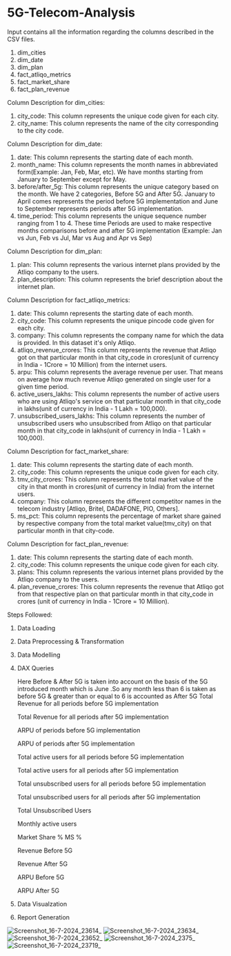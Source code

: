 # 5G-Telecom-Analysis

Input contains all the  information regarding the columns described in the CSV files. 
1. dim_cities
2. dim_date
3. dim_plan
4. fact_atliqo_metrics
5. fact_market_share
6. fact_plan_revenue



Column Description for dim_cities:
1. city_code: This column represents the unique code given for each city.
2. city_name: This column represents the name of the city corresponding to the city code.



Column Description for dim_date:
1. date: This column represents the starting date of each month. 
2. month_name: This column represents the month names in abbreviated form(Example: Jan, Feb, Mar, etc). We have months starting from January to September except for May.
3. before/after_5g: This column represents the unique category based on the month. We have 2 categories, Before 5G and After 5G. January to April comes represents the period before 5G implementation and June to September represents periods after 5G implementation.
4. time_period: This column represents the unique sequence number ranging from 1 to 4. These time Periods are used to make respective months comparisons before and after 5G implementation (Example: Jan vs Jun, Feb vs Jul, Mar vs Aug and Apr vs Sep)




Column Description for dim_plan:
1. plan: This column represents the various internet plans provided by the Atliqo company to the users. 
2. plan_description: This column represents the brief description about the internet plan.



Column Description for fact_atliqo_metrics:
1. date: This column represents the starting date of each month.
2. city_code: This column represents the unique pincode code given for each city.
3. company: This column represents the company name for which the data is provided. In this dataset it's only Atliqo. 
4. atliqo_revenue_crores: This column represents the revenue that Atliqo got on that particular month in that city_code in crores(unit of currency in India - 1Crore = 10 Million) from the internet users. 
5. arpu: This column represents the average revenue per user. That means on average how much revenue Atliqo generated on single user for a given time period.
6. active_users_lakhs: This column represents the number of active users who are using Atliqo's service on that particular month in that city_code in lakhs(unit of currency in India - 1 Lakh = 100,000).
7. unsubscribed_users_lakhs: This column represents the number of unsubscribed users who unsubscribed from Atliqo on that particular month in that city_code in lakhs(unit of currency in India - 1 Lakh = 100,000). 




Column Description for fact_market_share:
1. date: This column represents the starting date of each month.
2. city_code: This column represents the unique code given for each city.
3. tmv_city_crores: This column represents the total market value of the city in that month in crores(unit of currency in India) from the internet users. 
4. company: This column represents the different competitor names in the telecom industry [Atliqo, Britel, DADAFONE, PIO, Others].
5. ms_pct: This column represents the percentage of market share gained by respective company from the total market value(tmv_city) on that particular month in that city-code. 




Column Description for fact_plan_revenue:
1. date: This column represents the starting date of each month.
2. city_code: This column represents the unique code given for each city.
3. plans: This column represents the various internet plans provided by the Atliqo company to the users.
4. plan_revenue_crores: This column represents the revenue that Atliqo got from that respective plan on that particular month in that city_code in crores (unit of currency in India - 1Crore = 10 Million).

Steps Followed:
1. Data Loading

2. Data Preprocessing & Transformation

3. Data Modelling

4. DAX Queries

      Here Before & After 5G is taken into account on the basis of the 5G introduced month which is June .So any month less than 6 is taken as before 5G & greater than or equal to 6 is accounted as After 5G
      Total Revenue for all periods before 5G implementation

      Total Revenue for all periods after 5G implementation

      ARPU of periods before 5G implementation

      ARPU of periods after 5G implementation

      Total active users for all periods before 5G implementation

      Total active users for all periods after 5G implementation

      Total unsubscribed users for all periods before 5G implementation

      Total unsubscribed users for all periods after 5G implementation

      Total Unsubscribed Users	

      Monthly active users

      Market Share %	MS %

      Revenue Before 5G	

      Revenue After 5G	

      ARPU Before 5G
	
      ARPU After 5G	


5. Data Visualzation

6. Report Generation



![Screenshot_16-7-2024_23614_](https://github.com/user-attachments/assets/25ed09b2-7e88-4bf0-8c52-0514f8aa81d2)
![Screenshot_16-7-2024_23634_](https://github.com/user-attachments/assets/30c64b76-50c0-4987-9085-73e66e6dd845)
![Screenshot_16-7-2024_23652_](https://github.com/user-attachments/assets/364029a5-afde-401e-869c-bd8677e7b40c)
![Screenshot_16-7-2024_2375_](https://github.com/user-attachments/assets/45f8ba4e-fa89-4454-9a7e-5801089eeff1)
![Screenshot_16-7-2024_23719_](https://github.com/user-attachments/assets/5718b768-47e3-4b9f-954f-5fa1393a4a03)






